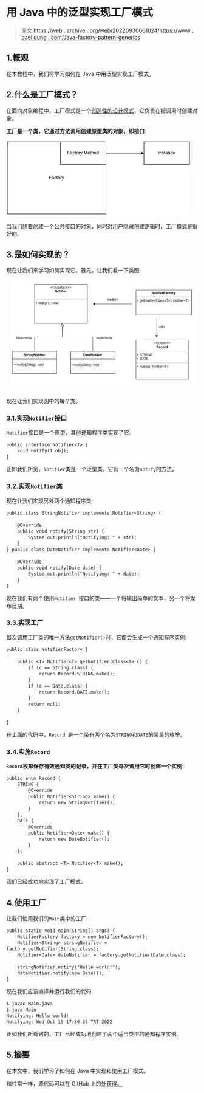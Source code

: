 # 用 Java 中的泛型实现工厂模式

> 原文:[https://web . archive . org/web/20220930061024/https://www . bael dung . com/Java-factory-pattern-generics](https://web.archive.org/web/20220930061024/https://www.baeldung.com/java-factory-pattern-generics)

## 1.概观

在本教程中，我们将学习如何在 Java 中用泛型实现工厂模式。

## 2.什么是工厂模式？

在面向对象编程中，工厂模式是一个[创造性的设计模式](/web/20221028202706/https://www.baeldung.com/creational-design-patterns)，它负责在被调用时创建对象。

**工厂是一个类，它通过方法调用创建原型类的对象，即接口:**

[![Factory](img/a85b5d71e1a1dbf0fa3fd38a933062ab.png)](/web/20221028202706/https://www.baeldung.com/wp-content/uploads/2022/10/Factory.jpg)

当我们想要创建一个公共接口的对象，同时对用户隐藏创建逻辑时，工厂模式是很好的。

## 3.是如何实现的？

现在让我们来学习如何实现它。首先，让我们看一下类图:

[![ClassDiagram](img/ad0cc747fa0e693fa48a4fdddea9ab22.png)](/web/20221028202706/https://www.baeldung.com/wp-content/uploads/2022/10/ClassDiagram.jpg)

现在让我们实现图中的每个类。

### 3.1.实现`Notifier`接口

`Notifier`接口是一个原型，其他通知程序类实现了它:

```
public interface Notifier<T> {
    void notify(T obj);
}
```

正如我们所见，`Notifier`类是一个泛型类，它有一个名为`notify`的方法。

### 3.2.实现`Notifier`类

现在让我们实现另外两个通知程序类:

```
public class StringNotifier implements Notifier<String> {

    @Override
    public void notify(String str) {
        System.out.println("Notifying: " + str);
    }
} public class DateNotifier implements Notifier<Date> {

    @Override
    public void notify(Date date) {
        System.out.println("Notifying: " + date);
    }
}
```

现在我们有两个使用`Notifier `接口的类——一个将输出简单的文本，另一个将发布日期。

### 3.3.实现工厂

每次调用工厂类的唯一方法`getNotifier()`时，它都会生成一个通知程序实例:

```
public class NotifierFactory {

    public <T> Notifier<T> getNotifier(Class<T> c) {
        if (c == String.class) {
            return Record.STRING.make();
        }
        if (c == Date.class) {
            return Record.DATE.make();
        }
        return null;
    }

}
```

在上面的代码中，`Record `是一个带有两个名为`STRING`和`DATE`的常量的枚举。

### 3.4.实施`Record`

**`Record`枚举保存有效通知类的记录，并在工厂类每次调用它时创建一个实例**:

```
public enum Record {
    STRING {
        @Override
        public Notifier<String> make() {
            return new StringNotifier();
        }
    },
    DATE {
        @Override
        public Notifier<Date> make() {
            return new DateNotifier();
        }
    };

    public abstract <T> Notifier<T> make();
}
```

我们已经成功地实现了工厂模式。

## 4.使用工厂

让我们使用我们的`Main`类中的工厂:

```
public static void main(String[] args) {
    NotifierFactory factory = new NotifierFactory();
    Notifier<String> stringNotifier = factory.getNotifier(String.class);
    Notifier<Date> dateNotifier = factory.getNotifier(Date.class);

    stringNotifier.notify("Hello world!");
    dateNotifier.notify(new Date());
}
```

现在我们应该编译并运行我们的代码:

```
$ javac Main.java
$ java Main
Notifying: Hello world!
Notifying: Wed Oct 19 17:36:38 TRT 2022
```

正如我们所看到的，工厂已经成功地创建了两个适当类型的通知程序实例。

## 5.摘要

在本文中，我们学习了如何在 Java 中实现和使用工厂模式。

和往常一样，源代码可以在 GitHub 上的[处获得。](https://web.archive.org/web/20221028202706/https://github.com/eugenp/tutorials/tree/master/patterns-modules/design-patterns-creational)